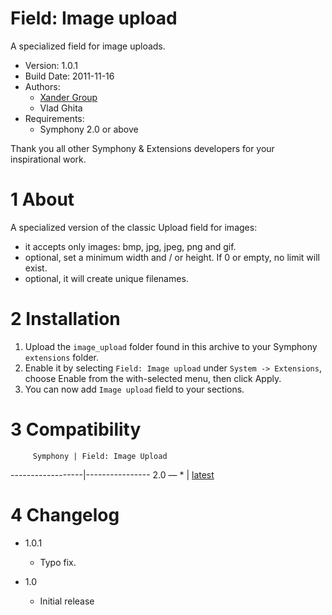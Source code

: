Field: Image upload
==============

A specialized field for image uploads.

* Version: 1.0.1
* Build Date: 2011-11-16
* Authors:
	- [Xander Group](http://www.xandergroup.ro)
	- Vlad Ghita
* Requirements:
	- Symphony 2.0 or above

Thank you all other Symphony & Extensions developers for your inspirational work.



# 1 About #

A specialized version of the classic Upload field for images: 

- it accepts only images: bmp, jpg, jpeg, png and gif.
- optional, set a minimum width and / or height. If 0 or empty, no limit will exist.
- optional, it will create unique filenames.



# 2 Installation #

1. Upload the `image_upload` folder found in this archive to your Symphony `extensions` folder.    
2. Enable it by selecting `Field: Image upload` under `System -> Extensions`, choose Enable from the with-selected menu, then click Apply.
3. You can now add `Image upload` field to your sections.




# 3 Compatibility #

         Symphony | Field: Image Upload
------------------|----------------
      2.0 — *     | [latest](https://github.com/vlad-ghita/image_upload)




# 4 Changelog #

- 1.0.1
    * Typo fix.

- 1.0
    * Initial release